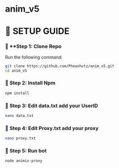 # anim_v5

# 🚀 **SETUP GUIDE**  

### 🔹 **Step 1: Clone Repo
Run the following command:  
```bash
git clone https://github.com/Pheanhutz/anim_v5.git
cd anim_v5
```

### 🔹 **Step 2: Install Npm**  
```bash
npm install
```

### 🔹 **Step 3: Edit data.txt add your UserID**  
```bash
nano data.txt
```

### 🔹 **Step 4: Edit Proxy.txt add your proxy**  
```bash
nano proxy.txt
```

### 🔹 **Step 5: Run bot**  
```bash
node animix-proxy
```
